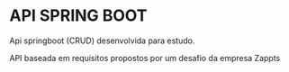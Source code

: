 # API SPRING BOOT

Api springboot (CRUD) desenvolvida para estudo.

API baseada em requisitos propostos por um desafio da empresa Zappts
